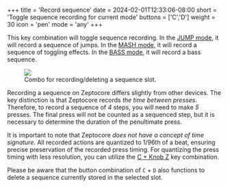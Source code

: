 +++
title = 'Record sequence'
date = 2024-02-01T12:33:06-08:00
short = 'Toggle sequence recording for current mode'
buttons = ['C','D']
weight = 30
icon = 'pen'
mode = 'any'
+++

This key combination will toggle sequence recording. In the [JUMP mode](#mode-jump), it will record a sequence of jumps. In the [MASH mode](#mode-mash), it will record a sequence of toggling effects. In the [BASS mode](#mode-bass), it will record a bass sequence.

<figure class="imgcombo">
<img loading="lazy" src="/img/sequence_rec.webp">
<figcaption>Combo for recording/deleting a sequence slot.</figcaption>
</figure>


Recording a sequence on Zeptocore differs slightly from other devices. The key distinction is that Zeptocore records *the time between presses*. Therefore, to record a sequence of *4* steps, you will need to make *5* presses. The final press will not be counted as a sequenced step, but it is necessary to determine the duration of the penultimate press.

It is important to note that Zeptocore *does not have a concept of time signature*. All recorded actions are quantized to 1/96th of a beat, ensuring precise preservation of the recorded press timing. For quantizing the press timing with less resolution, you can utilize the [C + Knob Z](#quantize) key combination.

Please be aware that the button combination of `C` + `D` also functions to delete a sequence currently stored in the selected slot.

